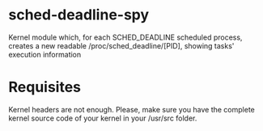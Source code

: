 sched-deadline-spy
==================

Kernel module which, for each SCHED_DEADLINE scheduled process, creates a new readable /proc/sched_deadline/[PID], showing tasks' execution information

Requisites
==================

Kernel headers are not enough.
Please, make sure you have the complete kernel source code of your kernel in your /usr/src folder.